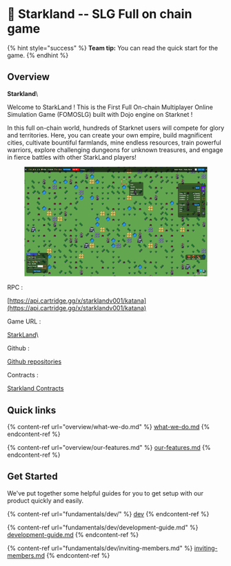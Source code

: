 # 👋 Starkland -- SLG Full on chain game

{% hint style="success" %}
**Team tip:** You can read the quick start for the game.
{% endhint %}

## Overview

**Starkland**\


Welcome to StarkLand ! This is the First Full On-chain Multiplayer Online Simulation Game (FOMOSLG) built with Dojo engine on Starknet !

In this full on-chain world, hundreds of Starknet users will compete for glory and territories. Here, you can create your own empire, build magnificent cities, cultivate bountiful farmlands, mine endless resources, train powerful warriors, explore challenging dungeons for unknown treasures, and engage in fierce battles with other StarkLand players!

<figure><img src=".gitbook/assets/image (2).png" alt=""><figcaption></figcaption></figure>

RPC :&#x20;

[https://api.cartridge.gg/x/starklandv001/katana](https://api.cartridge.gg/x/starklandv001/katana)

Game URL :&#x20;

[StarkLand](https://app.starkland.xyz/)\


Github :

[Github repositories](https://github.com/orgs/Starklandxyz/repositories)

Contracts :&#x20;

[Starkland Contracts](https://github.com/Starklandxyz/contract)

## Quick links

{% content-ref url="overview/what-we-do.md" %}
[what-we-do.md](overview/what-we-do.md)
{% endcontent-ref %}

{% content-ref url="overview/our-features.md" %}
[our-features.md](overview/our-features.md)
{% endcontent-ref %}

## Get Started

We've put together some helpful guides for you to get setup with our product quickly and easily.

{% content-ref url="fundamentals/dev/" %}
[dev](fundamentals/dev/)
{% endcontent-ref %}

{% content-ref url="fundamentals/dev/development-guide.md" %}
[development-guide.md](fundamentals/dev/development-guide.md)
{% endcontent-ref %}

{% content-ref url="fundamentals/dev/inviting-members.md" %}
[inviting-members.md](fundamentals/dev/inviting-members.md)
{% endcontent-ref %}
